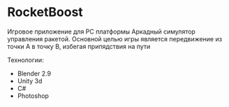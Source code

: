 # RocketBoost
 Игровое приложение для PC платформы
 Аркадный симулятор управления ракетой. Основной целью игры является передвижение из точки A в точку B, избегая припядствия на пути
 
 Технологии:
 
- Blender 2.9
- Unity 3d
- C#
- Photoshop
